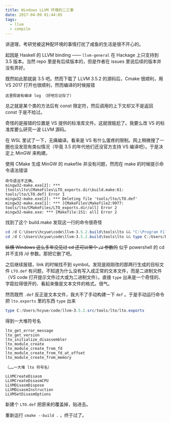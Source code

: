 ```yaml
---
title: Windows LLVM 环境的二三事
date: 2017-04-09 01:44:05
tags:
  - llvm
  - compile
---
```


讲道理，考研党被这种配环境的事情打扰了咸鱼的生活是很不开心的。

起因是 Haskell 的 LLVM binding —— `llvm-general` 在 Hackage 上只支持到 3.5 版本。当然 repo 里是有后续版本的，但是作者在 issues 里说后续的版本并没有弄好。

既然如此那就装 3.5 吧。然而下载了 LLVM 3.5.2 的源码后，Cmake 很顺利，用 VS 2017 打开也很顺利，然而编译的时候报错

```
这里假装有编译 log （好吧忘记存了）
```

总之就是某个类的方法后有 const 限定符，然后调用的上下文却又不是返回 const 于是不给过。

奇怪的是报错的位置是 VS 提供的标准库文件。这就很尴尬了。我要么改 VS 的标准库要么研究一波 LLVM 源码。

在 WSL 里试了一下，无痛编译。看来是 VS 有什么蛋疼的限制。网上稍微搜了一圈也没发现有类似情况（毕竟 3.5 的年代他们还没官方支持 VS 编译吧）。于是决定上 MinGW 来构建。

使用 CMake 生成 MinGW 的 makefile 并没有问题，然而在 make 的时候提示命令语法错误

```
命令语法不正确。
mingw32-make.exe[2]: *** [tools\lto\CMakeFiles\LTO_exports.dir\build.make:61: tools/lto/LTO.def] Error 1
mingw32-make.exe[2]: *** Deleting file 'tools/lto/LTO.def'
mingw32-make.exe[1]: *** [CMakeFiles\Makefile2:9977: tools/lto/CMakeFiles/LTO_exports.dir/all] Error 2
mingw32-make.exe: *** [Makefile:151: all] Error 2
```

找到了这个 build.make 发现这一行的命令很奇怪

```powershell
cd /d C:\Users\hcyue\code\llvm-3.5.2.build\tools\lto && "C:\Program Files\CMake\bin\cmake.exe" -E echo EXPORTS > LTO.def
cd /d C:\Users\hcyue\code\llvm-3.5.2.build\tools\lto && type C:/Users/hcyue/code/llvm-3.5.2.src/tools/lto/lto.exports >> LTO.def
```

<del>纵横 Windows 这么多年没见过 cd 还可以带个 `/d` 参数的</del> 似乎 powershell 的 cd 并不支持 /d 参数。那把它删了吧。

之后继续报错，link 的时候找不到 symbol。发现是刚刚改的那两行生成的目标文件 `LTO.def` 有问题，不知道为什么没有写入成正常的文本文件，而是二进制文件（VS code 打开提示文件过大或为二进制文件）。直接 `type` 出来是一个奇怪的、字距拉得很开的、看起来像是文本文件的格式。很气。

然而既然 `.def` 反正是文本文件，我大不了手动构建一下 `def` 。于是手动运行命令把 `lto.exports` 里的东西 `type` 出来

```powershell
type C:/Users/hcyue/code/llvm-3.5.2.src/tools/lto/lto.exports
```

得到一大堆符号名

```
lto_get_error_message
lto_get_version
lto_initialize_disassembler
lto_module_create
lto_module_create_from_fd
lto_module_create_from_fd_at_offset
lto_module_create_from_memory

（……一大堆 lto 符号名）

LLVMCreateDisasm
LLVMCreateDisasmCPU
LLVMDisasmDispose
LLVMDisasmInstruction
LLVMSetDisasmOptions
```

新建个 `LTO.def` 把原来的覆盖掉，贴进去。

重新运行 `cmake --build .` ，终于过了。

